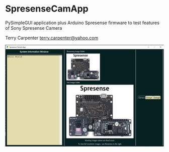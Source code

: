 # SpresenseCamApp
PySimpleGUI application plus Arduino Spresense firmware to test features of Sony Spresense Camera

Terry Carpenter
terry.carpenter@yahoo.com

![ScreenShot V0.0.11](ScreenShot2.jpg)
